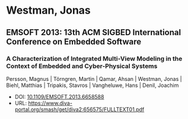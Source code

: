 # Westman, Jonas

## EMSOFT 2013: 13th ACM SIGBED International Conference on Embedded Software

### A Characterization of Integrated Multi-View Modeling in the Context of Embedded and Cyber-Physical Systems
Persson, Magnus | Törngren, Martin | Qamar, Ahsan | Westman, Jonas | Biehl, Matthias | Tripakis, Stavros | Vangheluwe, Hans | Denil, Joachim
* DOI: [10.1109/EMSOFT.2013.6658588](https://doi.org/10.1109/EMSOFT.2013.6658588)
* URL: <https://www.diva-portal.org/smash/get/diva2:656575/FULLTEXT01.pdf>

